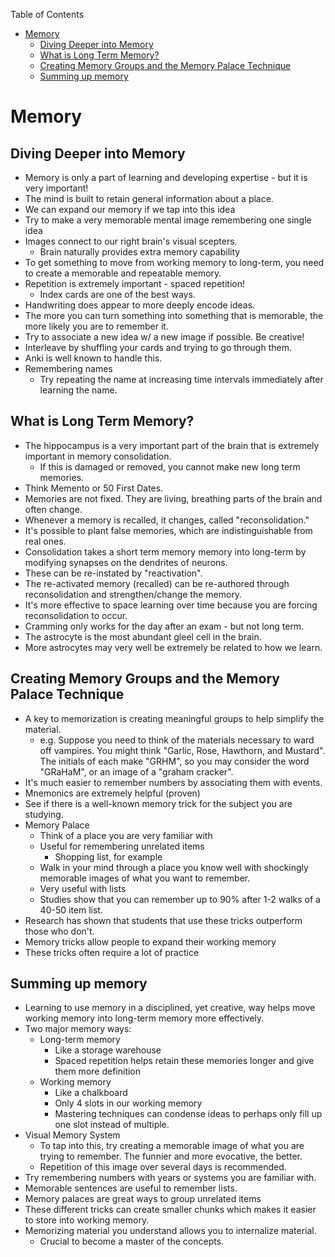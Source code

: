 <!-- START doctoc generated TOC please keep comment here to allow auto update -->
<!-- DON'T EDIT THIS SECTION, INSTEAD RE-RUN doctoc TO UPDATE -->
Table of Contents

- [Memory](#memory)
  - [Diving Deeper into Memory](#diving-deeper-into-memory)
  - [What is Long Term Memory?](#what-is-long-term-memory)
  - [Creating Memory Groups and the Memory Palace Technique](#creating-memory-groups-and-the-memory-palace-technique)
  - [Summing up memory](#summing-up-memory)

<!-- END doctoc generated TOC please keep comment here to allow auto update -->

Memory
======

Diving Deeper into Memory
-------------------------

-   Memory is only a part of learning and developing expertise - but it
    is very important!
-   The mind is built to retain general information about a place.
-   We can expand our memory if we tap into this idea
-   Try to make a very memorable mental image remembering one single
    idea
-   Images connect to our right brain's visual scepters.
    -   Brain naturally provides extra memory capability
-   To get something to move from working memory to long-term, you need
    to create a memorable and repeatable memory.
-   Repetition is extremely important - spaced repetition!
    -   Index cards are one of the best ways.
-   Handwriting does appear to more deeply encode ideas.
-   The more you can turn something into something that is memorable,
    the more likely you are to remember it.
-   Try to associate a new idea w/ a new image if possible. Be creative!
-   Interleave by shuffling your cards and trying to go through them.
-   Anki is well known to handle this.
-   Remembering names
    -   Try repeating the name at increasing time intervals immediately
        after learning the name.

What is Long Term Memory?
-------------------------

-   The hippocampus is a very important part of the brain that is
    extremely important in memory consolidation.
    -   If this is damaged or removed, you cannot make new long
        term memories.
-   Think Memento or 50 First Dates.
-   Memories are not fixed. They are living, breathing parts of the
    brain and often change.
-   Whenever a memory is recalled, it changes, called "reconsolidation."
-   It's possible to plant false memories, which are indistinguishable
    from real ones.
-   Consolidation takes a short term memory memory into long-term by
    modifying synapses on the dendrites of neurons.
-   These can be re-instated by "reactivation".
-   The re-activated memory (recalled) can be re-authored through
    reconsolidation and strengthen/change the memory.
-   It's more effective to space learning over time because you are
    forcing reconsolidation to occur.
-   Cramming only works for the day after an exam - but not long term.
-   The astrocyte is the most abundant gleel cell in the brain.
-   More astrocytes may very well be extremely be related to how
    we learn.

Creating Memory Groups and the Memory Palace Technique
------------------------------------------------------

-   A key to memorization is creating meaningful groups to help simplify
    the material.
    -   e.g. Suppose you need to think of the materials necessary to
        ward off vampires. You might think "Garlic, Rose, Hawthorn,
        and Mustard". The initials of each make "GRHM", so you may
        consider the word "GRaHaM", or an image of a "graham cracker".
-   It's much easier to remember numbers by associating them
    with events.
-   Mnemonics are extremely helpful (proven)
-   See if there is a well-known memory trick for the subject you
    are studying.
-   Memory Palace
    -   Think of a place you are very familiar with
    -   Useful for remembering unrelated items
        -   Shopping list, for example
    -   Walk in your mind through a place you know well with shockingly
        memorable images of what you want to remember.
    -   Very useful with lists
    -   Studies show that you can remember up to 90% after 1-2 walks of
        a 40-50 item list.
-   Research has shown that students that use these tricks outperform
    those who don't.
-   Memory tricks allow people to expand their working memory
-   These tricks often require a lot of practice

Summing up memory
-----------------

-   Learning to use memory in a disciplined, yet creative, way helps
    move working memory into long-term memory more effectively.
-   Two major memory ways:
    -   Long-term memory
        -   Like a storage warehouse
        -   Spaced repetition helps retain these memories longer and
            give them more definition
    -   Working memory
        -   Like a chalkboard
        -   Only 4 slots in our working memory
        -   Mastering techniques can condense ideas to perhaps only fill
            up one slot instead of multiple.
-   Visual Memory System
    -   To tap into this, try creating a memorable image of what you are
        trying to remember. The funnier and more evocative, the better.
    -   Repetition of this image over several days is recommended.
-   Try remembering numbers with years or systems you are familiar with.
-   Memorable sentences are useful to remember lists.
-   Memory palaces are great ways to group unrelated items
-   These different tricks can create smaller chunks which makes it
    easier to store into working memory.
-   Memorizing material you understand allows you to
    internalize material.
    -   Crucial to become a master of the concepts.

